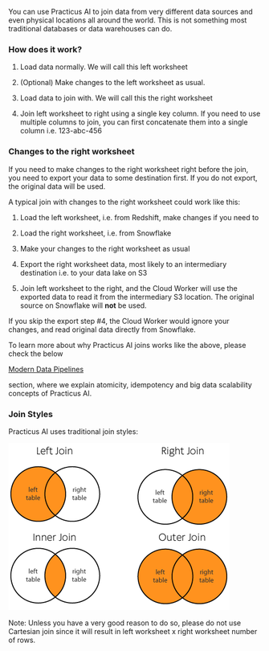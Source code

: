 You can use Practicus AI to join data from very different data sources and even physical locations all around the world. This is not something most traditional databases or data warehouses can do. 

### How does it work?

1) Load data normally. We will call this left worksheet 
   
2) (Optional) Make changes to the left worksheet as usual.

3) Load data to join with. We will call this the right worksheet

4) Join left worksheet to right using a single key column. If you need to use multiple columns to join, you can first concatenate them into a single column i.e. 123-abc-456 

### Changes to the right worksheet

If you need to make changes to the right worksheet right before the join, you need to export your data to some destination first. If you do not export, the original data will be used. 

A typical join with changes to the right worksheet could work like this: 

1) Load the left worksheet, i.e. from Redshift, make changes if you need to

2) Load the right worksheet, i.e. from Snowflake

3) Make your changes to the right worksheet as usual

4) Export the right worksheet data, most likely to an intermediary destination i.e. to your data lake on S3

5) Join left worksheet to the right, and the Cloud Worker will use the exported data to read it from the intermediary S3 location. The original source on Snowflake will **not** be used. 

If you skip the export step #4, the Cloud Worker would ignore your changes, and read original data directly from Snowflake. 

To learn more about why Practicus AI joins works like the above, please check the below

[Modern Data Pipelines](modern-data-pipelines.md) 

section, where we explain atomicity, idempotency and big data scalability concepts of Practicus AI.

### Join Styles
Practicus AI uses traditional join styles: 

![Join Styles](img/join-styles.png)

Note: Unless you have a very good reason to do so, please do not use Cartesian join since it will result in left worksheet x right worksheet number of rows. 